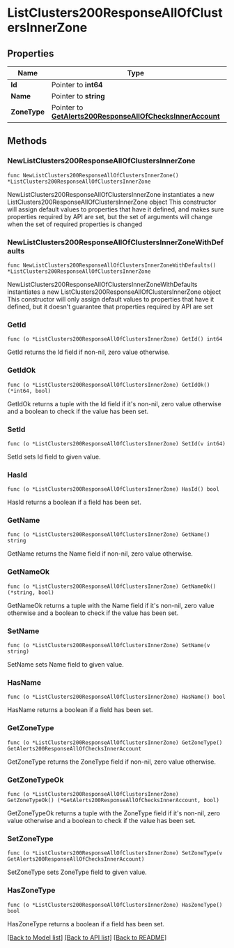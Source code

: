 # ListClusters200ResponseAllOfClustersInnerZone

## Properties

Name | Type | Description | Notes
------------ | ------------- | ------------- | -------------
**Id** | Pointer to **int64** |  | [optional] 
**Name** | Pointer to **string** |  | [optional] 
**ZoneType** | Pointer to [**GetAlerts200ResponseAllOfChecksInnerAccount**](GetAlerts200ResponseAllOfChecksInnerAccount.md) |  | [optional] 

## Methods

### NewListClusters200ResponseAllOfClustersInnerZone

`func NewListClusters200ResponseAllOfClustersInnerZone() *ListClusters200ResponseAllOfClustersInnerZone`

NewListClusters200ResponseAllOfClustersInnerZone instantiates a new ListClusters200ResponseAllOfClustersInnerZone object
This constructor will assign default values to properties that have it defined,
and makes sure properties required by API are set, but the set of arguments
will change when the set of required properties is changed

### NewListClusters200ResponseAllOfClustersInnerZoneWithDefaults

`func NewListClusters200ResponseAllOfClustersInnerZoneWithDefaults() *ListClusters200ResponseAllOfClustersInnerZone`

NewListClusters200ResponseAllOfClustersInnerZoneWithDefaults instantiates a new ListClusters200ResponseAllOfClustersInnerZone object
This constructor will only assign default values to properties that have it defined,
but it doesn't guarantee that properties required by API are set

### GetId

`func (o *ListClusters200ResponseAllOfClustersInnerZone) GetId() int64`

GetId returns the Id field if non-nil, zero value otherwise.

### GetIdOk

`func (o *ListClusters200ResponseAllOfClustersInnerZone) GetIdOk() (*int64, bool)`

GetIdOk returns a tuple with the Id field if it's non-nil, zero value otherwise
and a boolean to check if the value has been set.

### SetId

`func (o *ListClusters200ResponseAllOfClustersInnerZone) SetId(v int64)`

SetId sets Id field to given value.

### HasId

`func (o *ListClusters200ResponseAllOfClustersInnerZone) HasId() bool`

HasId returns a boolean if a field has been set.

### GetName

`func (o *ListClusters200ResponseAllOfClustersInnerZone) GetName() string`

GetName returns the Name field if non-nil, zero value otherwise.

### GetNameOk

`func (o *ListClusters200ResponseAllOfClustersInnerZone) GetNameOk() (*string, bool)`

GetNameOk returns a tuple with the Name field if it's non-nil, zero value otherwise
and a boolean to check if the value has been set.

### SetName

`func (o *ListClusters200ResponseAllOfClustersInnerZone) SetName(v string)`

SetName sets Name field to given value.

### HasName

`func (o *ListClusters200ResponseAllOfClustersInnerZone) HasName() bool`

HasName returns a boolean if a field has been set.

### GetZoneType

`func (o *ListClusters200ResponseAllOfClustersInnerZone) GetZoneType() GetAlerts200ResponseAllOfChecksInnerAccount`

GetZoneType returns the ZoneType field if non-nil, zero value otherwise.

### GetZoneTypeOk

`func (o *ListClusters200ResponseAllOfClustersInnerZone) GetZoneTypeOk() (*GetAlerts200ResponseAllOfChecksInnerAccount, bool)`

GetZoneTypeOk returns a tuple with the ZoneType field if it's non-nil, zero value otherwise
and a boolean to check if the value has been set.

### SetZoneType

`func (o *ListClusters200ResponseAllOfClustersInnerZone) SetZoneType(v GetAlerts200ResponseAllOfChecksInnerAccount)`

SetZoneType sets ZoneType field to given value.

### HasZoneType

`func (o *ListClusters200ResponseAllOfClustersInnerZone) HasZoneType() bool`

HasZoneType returns a boolean if a field has been set.


[[Back to Model list]](../README.md#documentation-for-models) [[Back to API list]](../README.md#documentation-for-api-endpoints) [[Back to README]](../README.md)


